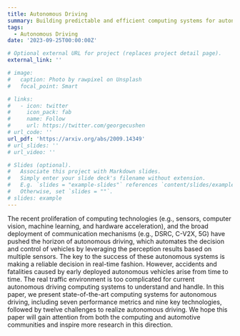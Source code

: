 ```yaml
---
title: Autonomous Driving
summary: Building predictable and efficient computing systems for autonomous vehicles.
tags:
  - Autonomous Driving
date: '2023-09-25T00:00:00Z'

# Optional external URL for project (replaces project detail page).
external_link: ''

# image:
#   caption: Photo by rawpixel on Unsplash
#   focal_point: Smart

# links:
#   - icon: twitter
#     icon_pack: fab
#     name: Follow
#     url: https://twitter.com/georgecushen
# url_code: ''
url_pdf: 'https://arxiv.org/abs/2009.14349'
# url_slides: ''
# url_video: ''

# Slides (optional).
#   Associate this project with Markdown slides.
#   Simply enter your slide deck's filename without extension.
#   E.g. `slides = "example-slides"` references `content/slides/example-slides.md`.
#   Otherwise, set `slides = ""`.
# slides: example
---
```


The recent proliferation of computing technologies (e.g., sensors, computer vision, machine learning, and hardware acceleration), and the broad deployment of communication mechanisms (e.g., DSRC, C-V2X, 5G) have pushed the horizon of autonomous driving, which automates the decision and control of vehicles by leveraging the perception results based on multiple sensors. The key to the success of these autonomous systems is making a reliable decision in real-time fashion. However, accidents and fatalities caused by early deployed autonomous vehicles arise from time to time. The real traffic environment is too complicated for current autonomous driving computing systems to understand and handle. In this paper, we present state-of-the-art computing systems for autonomous driving, including seven performance metrics and nine key technologies, followed by twelve challenges to realize autonomous driving. We hope this paper will gain attention from both the computing and automotive communities and inspire more research in this direction.
